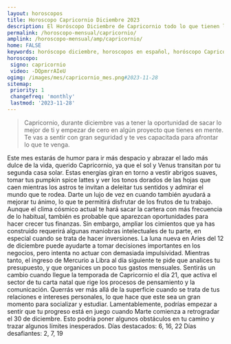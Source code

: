 ```yaml
---
layout: horoscopos
title: Horoscopo Capricornio Diciembre 2023
description: El Horóscopo Diciembre de Capricornio todo lo que tienen los astros preparados para este mes, amor, trabajo, familia. Todo sobre astrologia, tarot, predicciones. Horoscopo gratis en español, predicciones y astrología.
permalink: /horoscopo-mensual/capricornio/
amplink: /horoscopo-mensual/amp/capricornio/
home: FALSE
keywords: horóscopo diciembre, horoscopos en español, horóscopo Capricornio diciembre , horóscopo esperanza gracia, horoscop, horóscopos gratis, horoscopo Capricornio, Tarot, Astrologia, Zodíaco, Capricornio, horoscopo gratis, horoscopo del mes 
horoscopo:
 signo: capricornio
 video: -DQpmrrAIeU
ogimg: /images/mes/capricornio_mes.png#2023-11-28
sitemap:
 priority: 1
 changefreq: 'monthly'
 lastmod: '2023-11-28'
---
```



 > Capricornio, durante diciembre vas a tener la oportunidad de sacar lo mejor de ti y empezar de cero en algún proyecto que tienes en mente. Te vas a sentir con gran seguridad y te ves capacitada para afrontar lo que te venga.



Este mes estarás de humor para ir más despacio y abrazar el lado más dulce de la vida, querido Capricornio, ya que el sol y Venus transitan por tu segunda casa solar. Estas energías giran en torno a vestir abrigos suaves, tomar tus pumpkin spice lattes y ver los tonos dorados de las hojas que caen mientras los astros te invitan a deleitar tus sentidos y admirar el mundo que te rodea. Darte un lujo de vez en cuando también ayudará a mejorar tu ánimo, lo que te permitirá disfrutar de los frutos de tu trabajo.
Aunque el clima cósmico actual te hará sacar la cartera con más frecuencia de lo habitual, también es probable que aparezcan oportunidades para hacer crecer tus finanzas. Sin embargo, ampliar los cimientos que ya has construido requerirá algunas maniobras intelectuales de tu parte, en especial cuando se trata de hacer inversiones. La luna nueva en Aries del 12 de diciembre puede ayudarte a tomar decisiones importantes en los negocios, pero intenta no actuar con demasiada impulsividad. Mientras tanto, el ingreso de Mercurio a Libra al día siguiente te pide que analices tu presupuesto, y que organices un poco tus gastos mensuales.
Sentirás un cambio cuando llegue la temporada de Capricornio el día 21, que activa el sector de tu carta natal que rige los procesos de pensamiento y la comunicación. Querrás ver más allá de la superficie cuando se trata de tus relaciones e intereses personales, lo que hace que este sea un gran momento para socializar y estudiar.
Lamentablemente, podrías empezar a sentir que tu progreso está en juego cuando Marte comienza a retrogradar el 30 de diciembre. Esto podría poner algunos obstáculos en tu camino y trazar algunos límites inesperados.
Días destacados: 6, 16, 22
Días desafiantes: 2, 7, 19